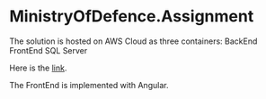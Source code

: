 # MinistryOfDefence.Assignment

The solution is hosted on AWS Cloud as three containers:
BackEnd
FrontEnd
SQL Server

Here is the [link](http://ec2-54-84-185-24.compute-1.amazonaws.com/api/Shopping:90/).

The FrontEnd is implemented with Angular.
